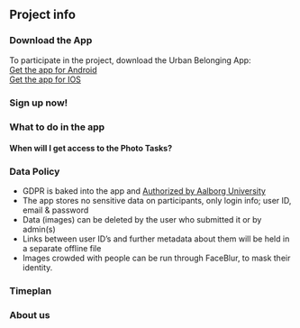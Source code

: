 ## Project info 


### Download the App 
To participate in the project, download the Urban Belonging App:  
[Get the app for Android](https://play.google.com/store/apps/details?id=com.urbanbelonging.app)  
[Get the app for IOS](https://apps.apple.com/us/app/urban-belonging/id1573456017)  


### Sign up now!



### What to do in the app

#### When will I get access to the Photo Tasks?

### Data Policy
- GDPR is baked into the app and [Authorized by Aalborg University](https://urbanbelonging.com/da?page=5)
- The app stores no sensitive data on participants, only login info; user ID, email & password
- Data (images) can be deleted by the user who submitted it or by admin(s)
- Links between user ID’s and further metadata about them will be held in a separate offline file
- Images crowded with people can be run through FaceBlur, to mask their identity.



### Timeplan

### About us

